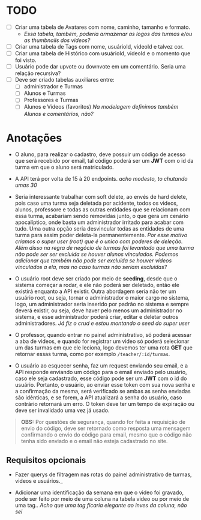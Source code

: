 # TODO
- [ ] Criar uma tabela de Avatares com nome, caminho, tamanho e formato.
  - _Essa tabela, também, poderia armazenar as logos das turmas e/ou as thumbnails dos videos?_
- [ ] Criar uma tabela de Tags com nome, usuárioId, videoId e talvez cor.
- [ ] Criar uma tabela de Histórico com usuárioId, videoId e o momento que foi visto.
- [ ] Usuário pode dar upvote ou downvote em um comentário. Seria uma relação recursiva?
- [ ] Deve ser criado tabelas auxiliares entre:
  - [ ] administrador e Turmas
  - [ ] Alunos e Turmas
  - [ ] Professores e Turmas
  - [ ] Alunos e Videos (favoritos)
*Na modelagem definimos também Alunos e comentários, não?*

# Anotações

- O aluno, para realizar o cadastro, deve possuir um código de acesso que será recebido por email, tal código poderá ser um **JWT** com o id da turma em que o aluno será matriculado.
  
- A API terá por volta de 15 à 20 endpoints.
*acho modesto, to chutando umas 30*

- Seria interessante trabalhar com soft delete, ao envés de hard delete, pois caso uma turma seja deletada por acidente, todos os videos, alunos, professore e todas as outras entidades que se relacionam com essa turma, acabariam sendo removidas junto, o que gera um cenário apocalíptico, onde basta um administrador irritado para acabar com tudo. Uma outra opção seria desvincular todas as entidades de uma turma para assim poder deleta-la permanentemente.
*Por esse motivo criamos o super user (root) que é o unico com poderes de deleção. Além disso na regra de negócio de turmas foi levantado que uma turma não pode ser ser excluida se houver alunos vinculados. Podemos adicionar que também não pode ser excluida se houver vídeos vinculados a ela, mas no caso turmas não seriam excluidas?*

- O usuário root deve ser criado por meio de **seeding**, desde que o sistema começar a rodar, e ele não poderá ser deletado, então ele existirá enquanto a API existir. Outra abordagem seria não ter um usuário root, ou seja, tornar o administrador o maior cargo no sistema, logo, um administrador seria inserido por padrão no sistema e sempre deverá existir, ou seja, deve haver pelo menos um administrador no sistema, e esse administrador poderá criar, editar e deletar outros administradores.
*Já fiz o crud e estou montando o seed do super user*

- O professor, quando entrar no painel administrativo, só poderá acessar a aba de videos, e quando for registrar um video só poderá selecionar um das turmas em que ele leciona, logo devemos ter uma rota **GET** que retornar essas turma, como por exemplo `/teacher/:id/turmas`.

- O usuário ao esquecer senha, faz um request enviando seu email, e a API responde enviando um código para o email enviado pelo usuário, caso ele seja cadastrado, esse código pode ser um **JWT** com o id do usuário. Portanto, o usuário, ao enviar esse token com sua nova senha e a confirmação da mesma, será verificado se ambas as senha enviadas são idênticas, e se forem, a API atualizará a senha do usuário, caso contrário retornará um erro. O token deve ter um tempo de expiração ou deve ser invalidado uma vez já usado.
> **OBS:** Por questões de segurança, quando for feita a requisição de envio do código, deve ser retornado como resposta uma mensagem confirmando o envio do código para email, mesmo que o código não tenha sido enviado e o email não esteja cadastrado no site.


## Requisitos opcionais
- Fazer querys de filtragem nas rotas do painel administrativo de turmas, videos e usuários._

- Adicionar uma identificação da semana em que o video foi gravado, pode ser feito por meio de uma coluna na tabela video ou por meio de uma tag..
*Acho que uma tag ficaria elegante ao inves da coluna, não sei*






